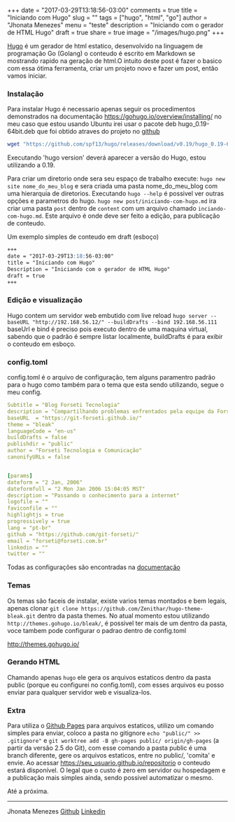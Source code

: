 +++
date = "2017-03-29T13:18:56-03:00"
comments = true
title = "Iniciando com Hugo"
slug = ""
tags = ["hugo", "html", "go"]
author = "Jhonata Menezes"
menu = "teste"
description = "Iniciando com o gerador de HTML Hugo"
draft = true
share = true
image = "/images/hugo.png"
+++

[Hugo](https://gohugo.io/) é um gerador de html estatico, desenvolvido na linguagem de programação Go (Golang) o conteudo é escrito em Markdown se mostrando rapido na geração de html.O intuito deste post é fazer o basico com essa ótima ferramenta, criar um projeto novo e fazer um post, então vamos iniciar.

### Instalação
Para instalar Hugo é necessario apenas seguir os procedimentos demonstrados na documentação https://gohugo.io/overview/installing/
no meu caso que estou usando Ubuntu irei usar o pacote deb hugo_0.19-64bit.deb que foi obtido atraves do projeto no [github](https://github.com/spf13/hugo/releases)
```bash
wget "https://github.com/spf13/hugo/releases/download/v0.19/hugo_0.19-64bit.deb" && sudo dpkg -i hugo_0.19-64bit.deb
```
Executando 'hugo version' deverá aparecer a versão do Hugo, estou utilizando a 0.19.

Para criar um diretorio onde sera seu espaço de trabalho execute: `hugo new site nome_do_meu_blog` e sera criada uma pasta nome_do_meu_blog com uma hierarquia de diretorios. Executando `hugo --help` é possivel ver outras opções e parametros do hugo.
`hugo new post/iniciando-com-hugo.md` ira criar uma pasta `post` dentro de `content` com um arquivo chamado `inciando-com-hugo.md`. Este arquivo é onde deve ser feito a edição, para publicação de conteudo.

Um exemplo simples de conteudo em draft (esboço)
```markdown
+++
date = "2017-03-29T13:18:56-03:00"
title = "Iniciando com Hugo"
Description = "Iniciando com o gerador de HTML Hugo"
draft = true
+++
```

### Edição e visualização
Hugo contem um servidor web embutido com live reload `hugo server --baseURL "http://192.168.56.12/" --buildDrafts --bind 192.168.56.111`
baseUrl e bind é preciso pois executo dentro de uma maquina virtual, sabendo que o padrão é sempre listar localmente, buildDrafts é para exibir o conteudo em esboço.

### config.toml
config.toml é o arquivo de configuração, tem alguns paramentro padrão para o hugo como também para o tema que esta sendo utilizando, segue o meu config.
```yaml
Subtitle = "Blog Forseti Tecnologia"
description = "Compartilhando problemas enfrentados pela equipe da Forseti"
baseURL  = "https://git-forseti.github.io/"
theme = "bleak"
languageCode = "en-us"
buildDrafts = false
publishdir = "public"
author = "Forseti Tecnologia e Comunicação"
canonifyURLs = false


[params]
dateform = "2 Jan, 2006"
dateformfull = "2 Mon Jan 2006 15:04:05 MST"
description = "Passando o conhecimento para a internet"
logofile = ""
faviconfile = ""
highlightjs = true
progressively = true
lang = "pt-br"
github = "https://github.com/git-forseti/"
email = "forseti@forseti.com.br"
linkedin = ""
twitter = ""
```
Todas as configurações são encontradas na [documentação](https://gohugo.io/overview/introduction/)

### Temas
Os temas são faceis de instalar, existe varios temas montados e bem legais, apenas clonar `git clone https://github.com/Zenithar/hugo-theme-bleak.git` dentro da pasta themes. No atual momento estou utilizando `http://themes.gohugo.io/bleak/`, é possivel ter mais de um dentro da pasta, voce tambem pode configurar o padrao dentro de config.toml

http://themes.gohugo.io/

### Gerando HTML
Chamando apenas `hugo` ele gera os arquivos estaticos dentro da pasta public (porque eu configurei no config.toml), com esses arquivos eu posso enviar para qualquer servidor web e visualiza-los.

### Extra
Para utiliza o [Github Pages](https://pages.github.com/) para arquivos estaticos, utilizo um comando simples para enviar, coloco a pasta no gitignore `echo "public/" >> .gitignore"` e `git worktree add -B gh-pages public/ origin/gh-pages` (a partir da versão 2.5 do Git), com esse comando a pasta public é uma branch diferente, gere os arquivos estaticos, entre no public/, 'comita' e envie. Ao acessar https://seu_usuario.github.io/repositorio o conteudo estará disponível. O legal que o custo é zero em servidor ou hospedagem e a publicação mais simples ainda, sendo possivel automatizar o mesmo.

Até a próxima.

___

Jhonata Menezes [Github](https://github.com/jhonata-menezes) [Linkedin](https://www.linkedin.com/in/jhonata-santos-a3659011a/)

  
  




